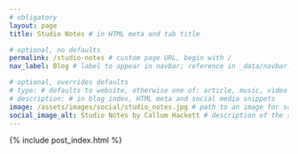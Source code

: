 ```yaml
---
# obligatory
layout: page
title: Studio Notes # in HTML meta and tab title

# optional, no defaults
permalink: /studio-notes # custom page URL, begin with /
nav_label: Blog # label to appear in navbar; reference in _data/navbar.yml

# optional, overrides defaults
# type: # defaults to website, otherwise one of: article, music, video
# description: # in blog index, HTML meta and social media snippets
image: /assets/images/social/studio_notes.jpg # path to an image for social media shares, AR 1.9:1, typically 1200x630, begin with /
social_image_alt: Studio Notes by Callum Hackett # description of the social image
---
```

{% include post_index.html %}